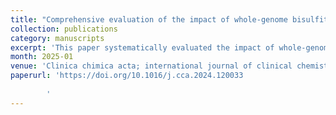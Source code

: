 ```yaml
---
title: "Comprehensive evaluation of the impact of whole-genome bisulfite sequencing (WGBS) on the fragmentomic characteristics of plasma cell-free DNA."
collection: publications
category: manuscripts
excerpt: 'This paper systematically evaluated the impact of whole-genome bisulfite sequencing (WGBS) on cfDNA fragmentomic features compared to WGS, offering insights for liquid biopsy applications. (*first Author, SCI Q2*)'
month: 2025-01
venue: 'Clinica chimica acta; international journal of clinical chemistry, 566, 120033.'
paperurl: 'https://doi.org/10.1016/j.cca.2024.120033
        
        '
---
```

